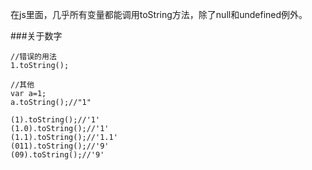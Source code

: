 在js里面，几乎所有变量都能调用toString方法，除了null和undefined例外。

###关于数字

    //错误的用法
    1.toString();
  
    //其他
    var a=1;
    a.toString();//"1"

    (1).toString();//'1'
    (1.0).toString();//'1'
    (1.1).toString();//'1.1'
    (011).toString();//'9'
    (09).toString();//'9'
